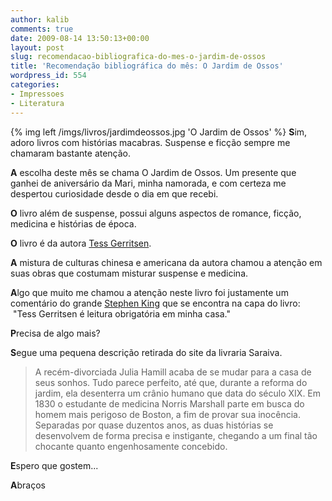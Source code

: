 ```yaml
---
author: kalib
comments: true
date: 2009-08-14 13:50:13+00:00
layout: post
slug: recomendacao-bibliografica-do-mes-o-jardim-de-ossos
title: 'Recomendação bibliográfica do mês: O Jardim de Ossos'
wordpress_id: 554
categories:
- Impressoes
- Literatura
---
```

{% img left /imgs/livros/jardimdeossos.jpg 'O Jardim de Ossos' %}
**S**im, adoro livros com histórias macabras. Suspense e ficção sempre me chamaram bastante atenção.

**A** escolha deste mês se chama O Jardim de Ossos. Um presente que ganhei de aniversário da Mari, minha namorada, e com certeza me despertou curiosidade desde o dia em que recebi.

**O** livro além de suspense, possui alguns aspectos de romance, ficção, medicina e histórias de época.

**O** livro é da autora [Tess Gerritsen](http://en.wikipedia.org/wiki/Tess_Gerritsen).

**A** mistura de culturas chinesa e americana da autora chamou a atenção em suas obras que costumam misturar suspense e medicina.

**A**lgo que muito me chamou a atenção neste livro foi justamente um comentário do grande [Stephen King](http://en.wikipedia.org/wiki/Stephen_King) que se encontra na capa do livro:  "Tess Gerritsen é leitura obrigatória em minha casa."

**P**recisa de algo mais?

**S**egue uma pequena descrição retirada do site da livraria Saraiva.


> A recém-divorciada Julia Hamill acaba de se mudar para a casa de seus sonhos. Tudo parece perfeito, até que, durante a reforma do jardim, ela desenterra um crânio humano que data do século XIX. Em 1830 o estudante de medicina Norris Marshall parte em busca do homem mais perigoso de Boston, a fim de provar sua inocência. Separadas por quase duzentos anos, as duas histórias se desenvolvem de forma precisa e instigante, chegando a um final tão chocante quanto engenhosamente concebido.


**E**spero que gostem...

**A**braços